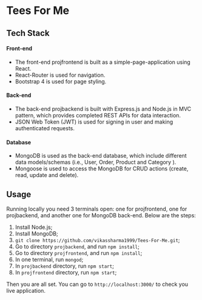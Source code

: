 # Tees For Me

## Tech Stack

#### Front-end

* The front-end projfrontend is built as a simple-page-application using React.
* React-Router is used for navigation.
* Bootstrap 4 is used for page styling.

#### Back-end

* The back-end projbackend is built with Express.js and Node.js in MVC pattern, which provides completed REST APIs for data interaction.
* JSON Web Token (JWT) is used for signing in user and making authenticated requests.

#### Database

* MongoDB is used as the back-end database, which include different data models/schemas (i.e., User, Order, Product and Category ).
* Mongoose is used to access the MongoDB for CRUD actions (create, read, update and delete).

## Usage

Running locally you need 3 terminals open: one for projfrontend, one for projbackend, and another one for MongoDB back-end. Below are the steps:

1. Install Node.js;
2. Install MongoDB;
3. `git clone https://github.com/vikassharma1999/Tees-For-Me.git`;
4. Go to directory `projbackend`, and run `npm install`;
5. Go to directory `projfrontend`, and run `npm install`;
6. In one terminal, run `mongod`;
7. In `projbackend` directory, run `npm start`;
8. In `projfrontend` directory, run `npm start`;

Then you are all set. You can go to `http://localhost:3000/` to check you live application.
